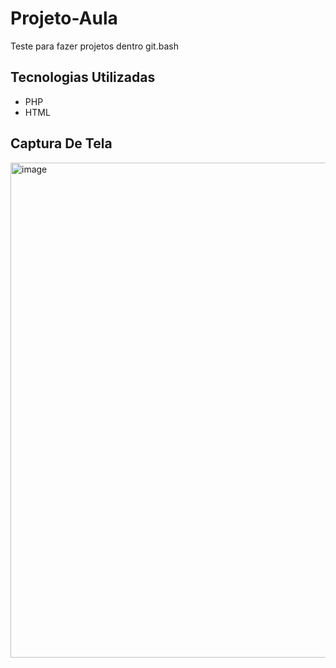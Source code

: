 # Projeto-Aula
Teste para fazer projetos dentro git.bash

## Tecnologias Utilizadas
- PHP
- HTML

## Captura De Tela 

<img width="1919" height="792" alt="image" src="https://github.com/user-attachments/assets/c35ca920-5fbd-4dc6-9db9-a047af215ec8" />
